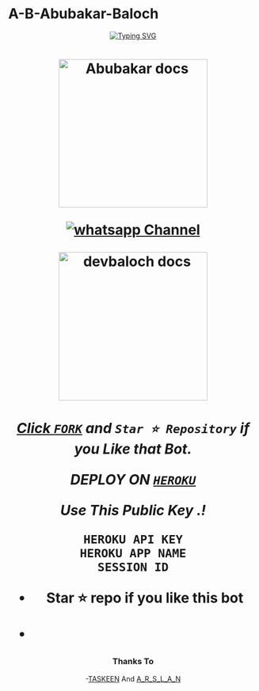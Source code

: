 # A-B-Abubakar-Baloch
<div align="center">
<a href="https://git.io/typing-svg"><img src="https://readme-typing-svg.demolab.com?font=Ribeye&size=50&pause=1000&color=F710B1&center=true&width=910&height=100&lines=I'M+A-B-Abubakar-Baloch;Multi+Device+Whatsapp+Bot;Coded+By+A-B-Abubakar-Baloch" alt="Typing SVG" /></a>
<h1 align="center">
  
<p align="center"> 

<p align="center">
  <a href="https://youtube.com/watch?v=3nRlAHMJuOg">
    <img alt="Abubakar docs" height="300" src="https://telegra.ph/file/d51a6a9bca99f0f84630e.jpg">
  </a>
</p>
  
<p align="center">
 <a href="https://whatsapp.com/channel/0029Va99lcP8kyyHnPRoXx2a" target="_blank">
    <img alt="whatsapp Channel" src="https://img.shields.io/badge/ Whatsapp Channel -25D366?style=for-the-badge&logo=whatsapp&logoColor=white" />
  </a>
</p>
<p align="center">  
  <a href="https://youtube.com/watch?v=3nRlAHMJuOg">
    <img alt="devbaloch docs" height="300" src="https://t3.ftcdn.net/jpg/03/00/38/90/360_F_300389025_b5hgHpjDprTySl8loTqJRMipySb1rO0I.jpg">
    <h1 align="center">
      
***Click [`FORK`](https://github.com/devbaloch01/A-B-Abubakar-Baloch/fork) and
      `Star ⭐ Repository` if you Like that Bot.***
      
***DEPLOY ON [`HEROKU`](https://dashboard.heroku.com/new?template=)***


      
***Use This Public Key .!***

```
HEROKU API KEY
HEROKU APP NAME
SESSION ID
```


- Star ⭐ repo if you like this bot


  
- 
### Thanks To
-[TASKEEN](https://github.com/Taskeenbaloch) And [A_R_S_L_A_N](https://github.com/Arsalan010officiall)


